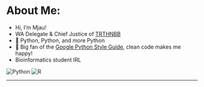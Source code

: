 # About Me:
- Hi, I’m Mjau!
- WA Delegate & Chief Justice of [TRTHNBB](https://www.nationstates.net/region=the_region_that_has_no_big_banks)
- 🐍 Python, Python, and more Python
- 👾 Big fan of the [Google Python Style Guide](https://google.github.io/styleguide/pyguide.html), clean code makes me happy!
- Bioinformatics student IRL

![Python](https://img.shields.io/badge/python-3670A0?style=for-the-badge&logo=python&logoColor=ffdd54)
![R](https://img.shields.io/badge/R-276DC3?style=for-the-badge&logo=r&logoColor=white)

---
